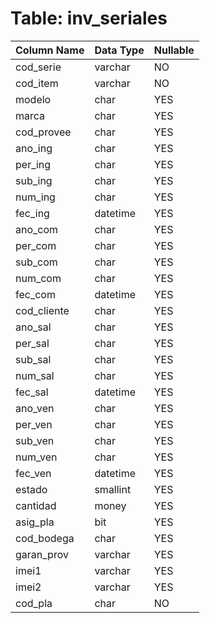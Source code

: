 # Table: inv_seriales

| Column Name | Data Type | Nullable |
|-------------|-----------|----------|
| cod_serie | varchar | NO |
| cod_item | varchar | NO |
| modelo | char | YES |
| marca | char | YES |
| cod_provee | char | YES |
| ano_ing | char | YES |
| per_ing | char | YES |
| sub_ing | char | YES |
| num_ing | char | YES |
| fec_ing | datetime | YES |
| ano_com | char | YES |
| per_com | char | YES |
| sub_com | char | YES |
| num_com | char | YES |
| fec_com | datetime | YES |
| cod_cliente | char | YES |
| ano_sal | char | YES |
| per_sal | char | YES |
| sub_sal | char | YES |
| num_sal | char | YES |
| fec_sal | datetime | YES |
| ano_ven | char | YES |
| per_ven | char | YES |
| sub_ven | char | YES |
| num_ven | char | YES |
| fec_ven | datetime | YES |
| estado | smallint | YES |
| cantidad | money | YES |
| asig_pla | bit | YES |
| cod_bodega | char | YES |
| garan_prov | varchar | YES |
| imei1 | varchar | YES |
| imei2 | varchar | YES |
| cod_pla | char | NO |
